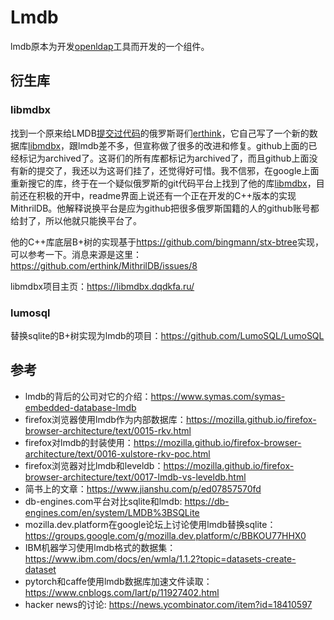# Lmdb

lmdb原本为开发[openldap](https://www.openldap.org/)工具而开发的一个组件。

## 衍生库

### libmdbx

找到一个原来给LMDB[提交过代码](https://github.com/LMDB/lmdb/commits?author=erthink)的俄罗斯哥们[erthink](https://github.com/erthink)，它自己写了一个新的数据库[libmdbx](https://github.com/erthink/libmdbx)，跟lmdb差不多，但宣称做了很多的改进和修复。github上面的已经标记为archived了。这哥们的所有库都标记为archived了，而且github上面没有新的提交了，我还以为这哥们挂了，还觉得好可惜。我不信邪，在google上面重新搜它的库，终于在一个疑似俄罗斯的git代码平台上找到了他的库[libmdbx](https://gitflic.ru/project/erthink/libmdbx)，目前还在积极的开中，readme界面上说还有一个正在开发的C++版本的实现MithrilDB。他解释说换平台是应为github把很多俄罗斯国籍的人的github账号都给封了，所以他就只能换平台了。

他的C++库底层B+树的实现基于<https://github.com/bingmann/stx-btree>实现，可以参考一下。消息来源是这里：<https://github.com/erthink/MithrilDB/issues/8>

libmdbx项目主页：<https://libmdbx.dqdkfa.ru/>

### lumosql

替换sqlite的B+树实现为lmdb的项目：<https://github.com/LumoSQL/LumoSQL>

## 参考

- lmdb的背后的公司对它的介绍：<https://www.symas.com/symas-embedded-database-lmdb>
- firefox浏览器使用lmdb作为内部数据库：<https://mozilla.github.io/firefox-browser-architecture/text/0015-rkv.html>
- firefox对lmdb的封装使用：<https://mozilla.github.io/firefox-browser-architecture/text/0016-xulstore-rkv-poc.html>
- firefox浏览器对比lmdb和leveldb：<https://mozilla.github.io/firefox-browser-architecture/text/0017-lmdb-vs-leveldb.html>
- 简书上的文章：<https://www.jianshu.com/p/ed07857570fd>
- db-engines.com平台对比sqlite和lmdb: <https://db-engines.com/en/system/LMDB%3BSQLite>
- mozilla.dev.platform在google论坛上讨论使用lmdb替换sqlite：<https://groups.google.com/g/mozilla.dev.platform/c/BBKOU77HHX0>
- IBM机器学习使用lmdb格式的数据集：<https://www.ibm.com/docs/en/wmla/1.1.2?topic=datasets-create-dataset>
- pytorch和caffe使用lmdb数据库加速文件读取：<https://www.cnblogs.com/lart/p/11927402.html>
- hacker news的讨论: <https://news.ycombinator.com/item?id=18410597>